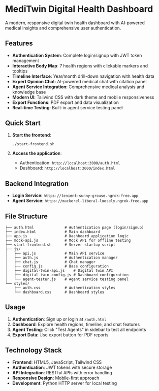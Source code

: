 # MediTwin Digital Health Dashboard

A modern, responsive digital twin health dashboard with AI-powered medical insights and comprehensive user authentication.

## Features

- **Authentication System**: Complete login/signup with JWT token management
- **Interactive Body Map**: 7 health regions with clickable markers and tooltips
- **Timeline Interface**: Year/month drill-down navigation with health data
- **Expert Opinion Chat**: AI-powered medical chat with citation panel
- **Agent Service Integration**: Comprehensive medical analysis and knowledge base
- **Modern UI**: Tailwind CSS with dark theme and mobile responsiveness
- **Export Functions**: PDF export and data visualization
- **Real-time Testing**: Built-in agent service testing panel

## Quick Start

1. **Start the frontend**:
   ```bash
   ./start-frontend.sh
   ```

2. **Access the application**:
   - Authentication: `http://localhost:3000/auth.html`
   - Dashboard: `http://localhost:3000/index.html`

## Backend Integration

- **Login Service**: `https://lenient-sunny-grouse.ngrok-free.app`
- **Agent Service**: `https://mackerel-liberal-loosely.ngrok-free.app`

## File Structure

```
├── auth.html              # Authentication page (login/signup)
├── index.html             # Main dashboard
├── app.js                 # Dashboard application logic
├── mock-api.js            # Mock API for offline testing
├── start-frontend.sh      # Server startup script
├── js/
│   ├── api.js             # Main API service
│   ├── auth.js            # Authentication manager
│   ├── chat.js            # Chat manager
│   ├── config.js          # Base configuration
│   ├── digital-twin-api.js    # Digital twin API
│   ├── digital-twin-config.js # Dashboard configuration
│   └── agent-tester.js    # Agent service testing panel
└── styles/
    ├── auth.css           # Authentication styles
    └── dashboard.css      # Dashboard styles
```

## Usage

1. **Authentication**: Sign up or login at `/auth.html`
2. **Dashboard**: Explore health regions, timeline, and chat features
3. **Agent Testing**: Click "Test Agents" in sidebar to test all endpoints
4. **Export Data**: Use export button for PDF reports

## Technology Stack

- **Frontend**: HTML5, JavaScript, Tailwind CSS
- **Authentication**: JWT tokens with secure storage
- **API Integration**: RESTful APIs with error handling
- **Responsive Design**: Mobile-first approach
- **Development**: Python HTTP server for local testing
